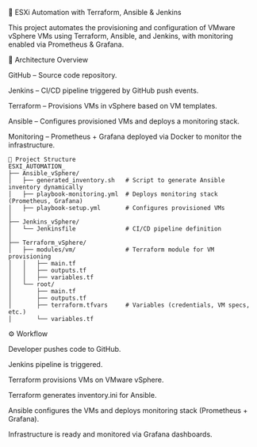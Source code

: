 🚀 ESXi Automation with Terraform, Ansible & Jenkins

This project automates the provisioning and configuration of VMware vSphere VMs using Terraform, Ansible, and Jenkins, with monitoring enabled via Prometheus & Grafana.

📌 Architecture Overview

GitHub – Source code repository.

Jenkins – CI/CD pipeline triggered by GitHub push events.

Terraform – Provisions VMs in vSphere based on VM templates.

Ansible – Configures provisioned VMs and deploys a monitoring stack.

Monitoring – Prometheus + Grafana deployed via Docker to monitor the infrastructure.
```plaintext
📂 Project Structure
ESXI_AUTOMATION_
├── Ansible_vSphere/
│   ├── generated_inventory.sh   # Script to generate Ansible inventory dynamically
│   ├── playbook-monitoring.yml  # Deploys monitoring stack (Prometheus, Grafana)
│   ├── playbook-setup.yml       # Configures provisioned VMs
│
├── Jenkins_vSphere/
│   └── Jenkinsfile              # CI/CD pipeline definition
│
├── Terraform_vSphere/
│   ├── modules/vm/              # Terraform module for VM provisioning
│   │   ├── main.tf
│   │   ├── outputs.tf
│   │   ├── variables.tf
│   └── root/
│       ├── main.tf
│       ├── outputs.tf
│       ├── terraform.tfvars     # Variables (credentials, VM specs, etc.)
│       └── variables.tf
```

⚙️ Workflow

Developer pushes code to GitHub.

Jenkins pipeline is triggered.

Terraform provisions VMs on VMware vSphere.

Terraform generates inventory.ini for Ansible.

Ansible configures the VMs and deploys monitoring stack (Prometheus + Grafana).

Infrastructure is ready and monitored via Grafana dashboards.

